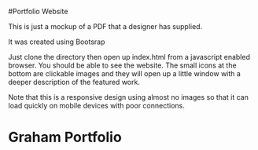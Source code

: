 #Portfolio Website

This is just a mockup of a PDF that a designer has supplied. 

It was created using Bootsrap

Just clone the directory then open up index.html 
from a javascript enabled browser. You should be able to see 
the website. The small icons at the bottom are clickable 
images and they will open up a little window with a deeper 
description of the featured work.

Note that this is a responsive design using almost no images so that it can load quickly on mobile devices with poor connections.
# Graham Portfolio
